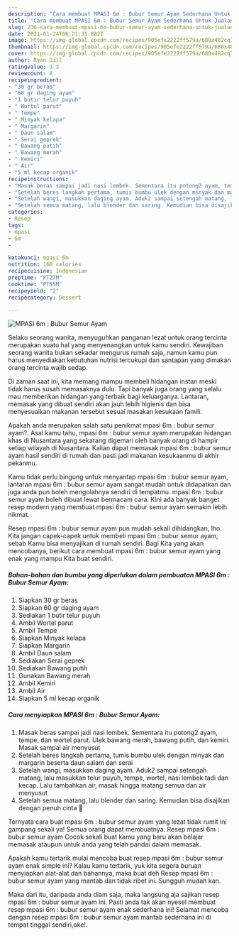 ```yaml
---
description: "Cara membuat MPASI 6m : Bubur Semur Ayam Sederhana Untuk Jualan"
title: "Cara membuat MPASI 6m : Bubur Semur Ayam Sederhana Untuk Jualan"
slug: 236-cara-membuat-mpasi-6m-bubur-semur-ayam-sederhana-untuk-jualan
date: 2021-01-24T06:21:35.882Z
image: https://img-global.cpcdn.com/recipes/905efe2222ff579a/680x482cq70/mpasi-6m-bubur-semur-ayam-foto-resep-utama.jpg
thumbnail: https://img-global.cpcdn.com/recipes/905efe2222ff579a/680x482cq70/mpasi-6m-bubur-semur-ayam-foto-resep-utama.jpg
cover: https://img-global.cpcdn.com/recipes/905efe2222ff579a/680x482cq70/mpasi-6m-bubur-semur-ayam-foto-resep-utama.jpg
author: Ryan Gill
ratingvalue: 3.3
reviewcount: 8
recipeingredient:
- "30 gr beras"
- "60 gr daging ayam"
- "1 butir telur puyuh"
- " Wortel parut"
- " Tempe"
- " Minyak kelapa"
- " Margarin"
- " Daun salam"
- " Serai geprek"
- " Bawang putih"
- " Bawang merah"
- " Kemiri"
- " Air"
- "5 ml kecap organik"
recipeinstructions:
- "Masak beras sampai jadi nasi lembek. Sementara itu potong2 ayam, tempe, dan wortel parut. Ulek bawang merah, bawang putih, dan kemiri. Masak sampai air menyusut"
- "Setelah beres langkah pertama, tumis bumbu ulek dengan minyak dan margarin beserta daun salam dan serai"
- "Setelah wangi, masukkan daging ayam. Aduk2 sampai setengah matang, lalu masukkan telur puyuh, tempe, wortel, nasi lembek tadi dan kecap. Lalu tambahkan air, masak hingga matang semua dan air menyusut"
- "Setelah semua matang, lalu blender dan saring. Kemudian bisa disajikan dengan penuh cinta 🥰"
categories:
- Resep
tags:
- mpasi
- 6m
- 

katakunci: mpasi 6m  
nutrition: 168 calories
recipecuisine: Indonesian
preptime: "PT27M"
cooktime: "PT55M"
recipeyield: "2"
recipecategory: Dessert

---
```



![MPASI 6m : Bubur Semur Ayam](https://img-global.cpcdn.com/recipes/905efe2222ff579a/680x482cq70/mpasi-6m-bubur-semur-ayam-foto-resep-utama.jpg)

Selaku seorang wanita, menyuguhkan panganan lezat untuk orang tercinta merupakan suatu hal yang menyenangkan untuk kamu sendiri. Kewajiban seorang  wanita bukan sekadar mengurus rumah saja, namun kamu pun harus menyediakan kebutuhan nutrisi tercukupi dan santapan yang dimakan orang tercinta wajib sedap.

Di zaman  saat ini, kita memang mampu membeli hidangan instan meski tidak harus susah memasaknya dulu. Tapi banyak juga orang yang selalu mau memberikan hidangan yang terbaik bagi keluarganya. Lantaran, memasak yang dibuat sendiri akan jauh lebih higienis dan bisa menyesuaikan makanan tersebut sesuai masakan kesukaan famili. 



Apakah anda merupakan salah satu penikmat mpasi 6m : bubur semur ayam?. Asal kamu tahu, mpasi 6m : bubur semur ayam merupakan hidangan khas di Nusantara yang sekarang digemari oleh banyak orang di hampir setiap wilayah di Nusantara. Kalian dapat memasak mpasi 6m : bubur semur ayam hasil sendiri di rumah dan pasti jadi makanan kesukaanmu di akhir pekanmu.

Kamu tidak perlu bingung untuk menyantap mpasi 6m : bubur semur ayam, lantaran mpasi 6m : bubur semur ayam sangat mudah untuk didapatkan dan juga anda pun boleh mengolahnya sendiri di tempatmu. mpasi 6m : bubur semur ayam boleh dibuat lewat bermacam cara. Kini ada banyak banget resep modern yang membuat mpasi 6m : bubur semur ayam semakin lebih nikmat.

Resep mpasi 6m : bubur semur ayam pun mudah sekali dihidangkan, lho. Kita jangan capek-capek untuk membeli mpasi 6m : bubur semur ayam, sebab Kamu bisa menyajikan di rumah sendiri. Bagi Kita yang akan mencobanya, berikut cara membuat mpasi 6m : bubur semur ayam yang enak yang mampu Kita buat sendiri.

<!--inarticleads1-->

##### Bahan-bahan dan bumbu yang diperlukan dalam pembuatan MPASI 6m : Bubur Semur Ayam:

1. Siapkan 30 gr beras
1. Siapkan 60 gr daging ayam
1. Sediakan 1 butir telur puyuh
1. Ambil  Wortel parut
1. Ambil  Tempe
1. Siapkan  Minyak kelapa
1. Siapkan  Margarin
1. Ambil  Daun salam
1. Sediakan  Serai geprek
1. Sediakan  Bawang putih
1. Gunakan  Bawang merah
1. Ambil  Kemiri
1. Ambil  Air
1. Siapkan 5 ml kecap organik




<!--inarticleads2-->

##### Cara menyiapkan MPASI 6m : Bubur Semur Ayam:

1. Masak beras sampai jadi nasi lembek. Sementara itu potong2 ayam, tempe, dan wortel parut. Ulek bawang merah, bawang putih, dan kemiri. Masak sampai air menyusut
1. Setelah beres langkah pertama, tumis bumbu ulek dengan minyak dan margarin beserta daun salam dan serai
1. Setelah wangi, masukkan daging ayam. Aduk2 sampai setengah matang, lalu masukkan telur puyuh, tempe, wortel, nasi lembek tadi dan kecap. Lalu tambahkan air, masak hingga matang semua dan air menyusut
1. Setelah semua matang, lalu blender dan saring. Kemudian bisa disajikan dengan penuh cinta 🥰




Ternyata cara buat mpasi 6m : bubur semur ayam yang lezat tidak rumit ini gampang sekali ya! Semua orang dapat membuatnya. Resep mpasi 6m : bubur semur ayam Cocok sekali buat kamu yang baru akan belajar memasak ataupun untuk anda yang telah pandai dalam memasak.

Apakah kamu tertarik mulai mencoba buat resep mpasi 6m : bubur semur ayam enak simple ini? Kalau kamu tertarik, yuk kita segera buruan menyiapkan alat-alat dan bahannya, maka buat deh Resep mpasi 6m : bubur semur ayam yang mantab dan tidak ribet ini. Sungguh mudah kan. 

Maka dari itu, daripada anda diam saja, maka langsung aja sajikan resep mpasi 6m : bubur semur ayam ini. Pasti anda tak akan nyesel membuat resep mpasi 6m : bubur semur ayam enak sederhana ini! Selamat mencoba dengan resep mpasi 6m : bubur semur ayam mantab sederhana ini di tempat tinggal sendiri,oke!.


